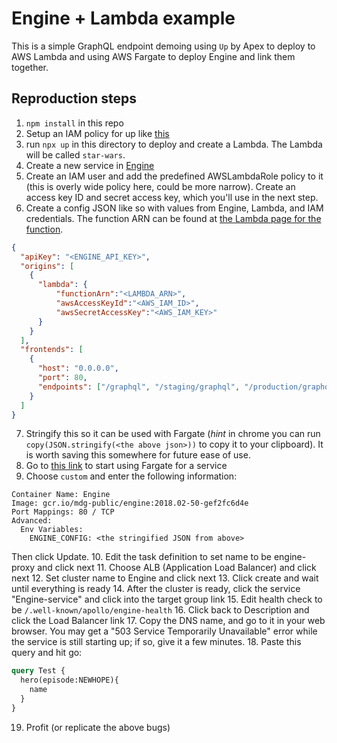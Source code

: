 # Engine + Lambda example

This is a simple GraphQL endpoint demoing using `Up` by Apex to deploy to AWS Lambda and using AWS Fargate to deploy Engine and link them together.

## Reproduction steps

1. `npm install` in this repo
2. Setup an IAM policy for up like [this](https://up.docs.apex.sh/#aws_credentials.iam_policy_for_up_cli)
3. run `npx up` in this directory to deploy and create a Lambda. The Lambda will be called `star-wars`.
4. Create a new service in [Engine](https://engine.apollographql.com/)
5. Create an IAM user and add the predefined AWSLambdaRole policy to it (this is overly wide policy here, could be more narrow). Create an access key ID and secret access key, which you'll use in the next step.
6. Create a config JSON like so with values from Engine, Lambda, and IAM credentials. The function ARN can be found at [the Lambda page for the function](https://console.aws.amazon.com/lambda/home?region=us-east-1#/functions/star-wars?tab=graph).
```json
{
  "apiKey": "<ENGINE_API_KEY>",
  "origins": [
    {
      "lambda": {
          "functionArn":"<LAMBDA_ARN>",
          "awsAccessKeyId":"<AWS_IAM_ID>",
          "awsSecretAccessKey":"<AWS_IAM_KEY>"
      }
    }
  ],
  "frontends": [
    {
      "host": "0.0.0.0",
      "port": 80,
      "endpoints": ["/graphql", "/staging/graphql", "/production/graphql"]
    }
  ]
}
```
7. Stringify this so it can be used with Fargate (*hint* in chrome you can run `copy(JSON.stringify(<the above json>))` to copy it to your clipboard). It is worth saving this somewhere for future ease of use.
8. Go to [this link](https://console.aws.amazon.com/ecs/home?region=us-east-1#/firstRun) to start using Fargate for a service
9. Choose `custom` and enter the following information:
```
Container Name: Engine
Image: gcr.io/mdg-public/engine:2018.02-50-gef2fc6d4e
Port Mappings: 80 / TCP
Advanced:
  Env Variables:
    ENGINE_CONFIG: <the stringified JSON from above>

```
Then click Update.
10. Edit the task definition to set name to be engine-proxy and click next
11. Choose ALB (Application Load Balancer) and click next
12. Set cluster name to Engine and click next
13. Click create and wait until everything is ready
14. After the cluster is ready, click the service "Engine-service" and click into the target group link
15. Edit health check to be `/.well-known/apollo/engine-health`
16. Click back to Description and click the Load Balancer link
17. Copy the DNS name, and go to it in your web browser. You may get a "503 Service Temporarily Unavailable" error while the service is still starting up; if so, give it a few minutes.
18. Paste this query and hit go:
```graphql
query Test {
  hero(episode:NEWHOPE){
    name
  }
}
```
19. Profit (or replicate the above bugs)
